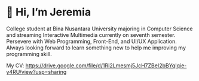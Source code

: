 # 👋 Hi, I’m Jeremia
College student at Bina Nusantara University majoring in Computer Science and streaming Interactive Multimedia currently on seventh semester. Persevere with Web Programming, Front-End, and UI/UX Application. Always looking forward to learn something new to help me improving my programming skill.

My CV: https://drive.google.com/file/d/1RI2Lmesmj5JcH7ZBeI2bBYqIqie-y4RU/view?usp=sharing
